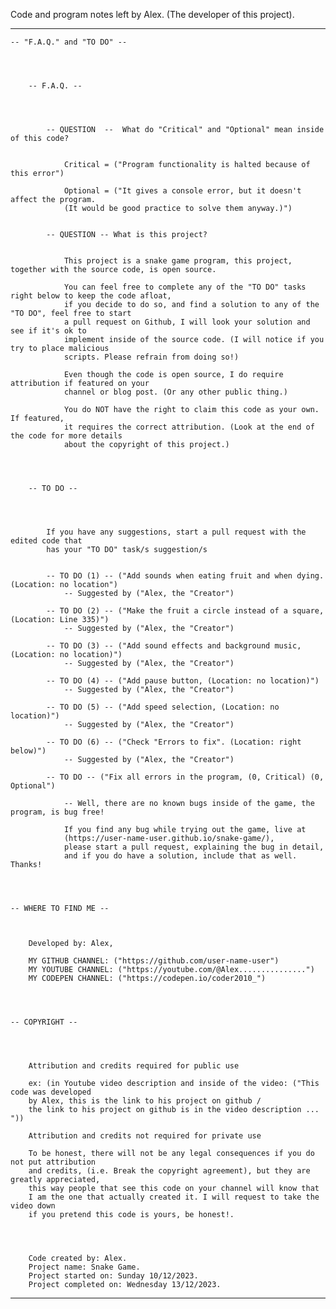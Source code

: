 Code and program notes left by Alex. (The developer of this project).




--------------------------------------------------------------------------------




    -- "F.A.Q." and "TO DO" --
    
    
    
    
        -- F.A.Q. -- 
        
        
        
        
            -- QUESTION  --  What do "Critical" and "Optional" mean inside of this code?
            
                
                Critical = ("Program functionality is halted because of this error")
                
                Optional = ("It gives a console error, but it doesn't affect the program. 
                (It would be good practice to solve them anyway.)")
            
            
            -- QUESTION -- What is this project?
            
            
                This project is a snake game program, this project, together with the source code, is open source.
                
                You can feel free to complete any of the "TO DO" tasks right below to keep the code afloat, 
                if you decide to do so, and find a solution to any of the "TO DO", feel free to start 
                a pull request on Github, I will look your solution and see if it's ok to 
                implement inside of the source code. (I will notice if you try to place malicious 
                scripts. Please refrain from doing so!)
                
                Even though the code is open source, I do require attribution if featured on your 
                channel or blog post. (Or any other public thing.)
                
                You do NOT have the right to claim this code as your own. If featured,
                it requires the correct attribution. (Look at the end of the code for more details
                about the copyright of this project.) 
        
        
        
        
        -- TO DO --
        
        
        
        
            If you have any suggestions, start a pull request with the edited code that
            has your "TO DO" task/s suggestion/s
            
            
            -- TO DO (1) -- ("Add sounds when eating fruit and when dying. (Location: no location")
                -- Suggested by ("Alex, the "Creator")
            
            -- TO DO (2) -- ("Make the fruit a circle instead of a square, (Location: Line 335)")
                -- Suggested by ("Alex, the "Creator")
            
            -- TO DO (3) -- ("Add sound effects and background music, (Location: no location)")
                -- Suggested by ("Alex, the "Creator") 
            
            -- TO DO (4) -- ("Add pause button, (Location: no location)") 
                -- Suggested by ("Alex, the "Creator") 
            
            -- TO DO (5) -- ("Add speed selection, (Location: no location)") 
                -- Suggested by ("Alex, the "Creator") 
            
            -- TO DO (6) -- ("Check "Errors to fix". (Location: right below)")
                -- Suggested by ("Alex, the "Creator") 
        
            -- TO DO -- ("Fix all errors in the program, (0, Critical) (0, Optional")
            
                -- Well, there are no known bugs inside of the game, the program, is bug free!
                
                If you find any bug while trying out the game, live at 
                (https://user-name-user.github.io/snake-game/), 
                please start a pull request, explaining the bug in detail, 
                and if you do have a solution, include that as well. Thanks! 
    
    
    
    
    -- WHERE TO FIND ME -- 
    
    
    
        Developed by: Alex,  
        
        MY GITHUB CHANNEL: ("https://github.com/user-name-user")
        MY YOUTUBE CHANNEL: ("https://youtube.com/@Alex...............")
        MY CODEPEN CHANNEL: ("https://codepen.io/coder2010_")
    
    
    
    
    -- COPYRIGHT --
    
    
    
    
        Attribution and credits required for public use
        
        ex: (in Youtube video description and inside of the video: ("This code was developed
        by Alex, this is the link to his project on github / 
        the link to his project on github is in the video description ... "))
        
        Attribution and credits not required for private use
        
        To be honest, there will not be any legal consequences if you do not put attribution
        and credits, (i.e. Break the copyright agreement), but they are greatly appreciated, 
        this way people that see this code on your channel will know that 
        I am the one that actually created it. I will request to take the video down 
        if you pretend this code is yours, be honest!.
    
    
        
        
        Code created by: Alex.  
        Project name: Snake Game.
        Project started on: Sunday 10/12/2023.
        Project completed on: Wednesday 13/12/2023. 




--------------------------------------------------------------------------------
